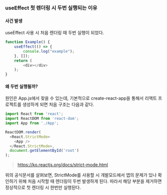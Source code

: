 ### useEffect 첫 렌더링 시 두번 실행되는 이유

#### 사건 발생
useEffect 사용 시 처음 렌더링 때 두번 실행이 되었다.
```javascript
function Example() {
    useEffect(() => {
        console.log("example");
    }, []);
    return (
        <div></div>
    );
}
```

#### 왜 두번 실행될까?
원인은 App.js에서 찾을 수 있는데, 기본적으로 create-react-app을 통해서 리액트 프로젝트를 생성하게 되면 처음 구조는 다음과 같다.
```javascript
import React from 'react';
import ReactDOM from 'react-dom';
import App from './App';

ReactDOM.render(
  <React.StrictMode>
    <App />
  </React.StrictMode>,
  document.getElementById('root')
);
```

> https://ko.reactjs.org/docs/strict-mode.html

위의 공식문서를 살펴보면, StrictMode를 사용할 시 개발모드에서 앱의 문제가 있나 확인하기 위해 처음 시작할 때 렌더링이 두번 발생하게 된다.
따라서 해당 부분을 제거하면 정상적으로 첫 렌더링 시 한번만 실행된다.
